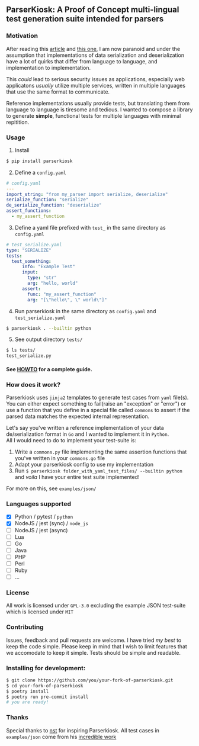## ParserKiosk: A Proof of Concept multi-lingual test generation suite intended for parsers

### Motivation
After reading this [article](https://seriot.ch/projects/parsing_json.html) and [this one](https://bishopfox.com/blog/json-interoperability-vulnerabilities), I am now paranoid and under the assumption that implementations of data serialization and deserialization have a lot of quirks that differ from language to language, and implementation to implementation.

This _could_ lead to serious security issues as applications, especially web applicatons _usually_ utilize multiple services, written in multiple languages that use the same format to communicate. 

Reference implementations usually provide tests, but translating them from language to language is tiresome and tedious. I wanted to compose a library to generate **simple**, functional tests for multiple languages with minimal repitition. 

### Usage
1. Install 
``` bash
$ pip install parserkiosk
```
2. Define a ``config.yaml``
``` yaml
# config.yaml
---
import_string: "from my_parser import serialize, deserialize"
serialize_function: "serialize"
de_serialize_function: "deserialize"
assert_functions:
  - my_assert_function
```
3. Define a yaml file prefixed with ``test_`` in the same directory as ``config.yaml``
``` yaml
# test_serialize.yaml
type: "SERIALIZE"
tests:
  test_something:
      info: "Example Test"
      input:
        type: "str"
        arg: "hello, world"
      assert:
        func: "my_assert_function"
        arg: "[\"hello\", \" world\"]"
```
4. Run parserkiosk in the same directory as ```config.yaml``` and ``test_serialize.yaml``
``` bash
$ parserkiosk . --builtin python
```
5. See output directory ```tests/```
``` bash
$ ls tests/
test_serialize.py
```


#### See [HOWTO](HOWTO.md) for a complete guide.

### How does it work?
Parserkiosk uses ``jinja2`` templates to generate test cases from ``yaml`` file(s). You can either expect something to fail(raise an "exception" or "error") or use a function that you define in a special file called ```commons``` to assert if the parsed data matches the expected internal representation. 

Let's say you've written a reference implementation of your data de/serialization format in ``Go`` and I wanted to implement it in ``Python``.  
All I would need to do to implement your test-suite is:
1. Write a ```commons.py``` file implementing the same assertion functions that you've written in your ``commons.go`` file
2. Adapt your parserkiosk config to use my implementation
3. Run ```$ parserkiosk folder_with_yaml_test_files/ --builtin python``` and _voila_ I have your entire test suite implemented!

For more on this, see ```examples/json/```

### Languages supported
- [x] Python / pytest / ``python``
- [x] NodeJS / jest (sync) / ``node_js``
- [ ] NodeJS / jest (async)
- [ ] Lua 
- [ ] Go
- [ ] Java
- [ ] PHP
- [ ] Perl
- [ ] Ruby
- [ ] ...

### License
All work is licensed under ```GPL-3.0``` excluding the example JSON test-suite which is licensed under ```MIT```

### Contributing
Issues, feedback and pull requests are welcome. I have tried _my best_ to keep the code simple. Please keep in mind that I wish to limit features that we accomodate to keep it simple. Tests should be simple and readable.
### Installing for development:
``` bash
$ git clone https://github.com/you/your-fork-of-parserkiosk.git
$ cd your-fork-of-parserkiosk
$ poetry install
$ poetry run pre-commit install
# you are ready!
```
### Thanks
Special thanks to [nst](https://github.com/nst/) for inspiring Parserkiosk. All test cases in ``examples/json`` come from his [incredible work](https://github.com/nst/JSONTestSuite)
